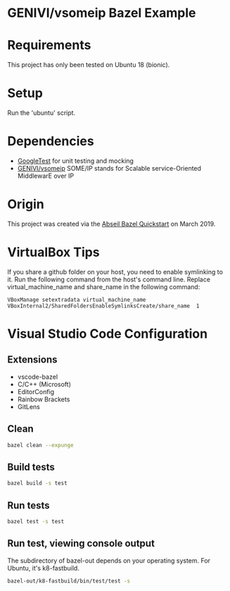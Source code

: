# GENIVI/vsomeip Bazel Example

# Requirements

This project has only been tested on Ubuntu 18 (bionic).

# Setup

Run the 'ubuntu' script.

# Dependencies

- [GoogleTest](https://github.com/google/googletest) for unit testing and mocking
- [GENIVI/vsomeip](https://github.com/GENIVI/vsomeip) SOME/IP stands for Scalable service-Oriented MiddlewarE over IP

# Origin

This project was created via the [Abseil Bazel Quickstart](https://abseil.io/docs/cpp/quickstart) on March 2019.

# VirtualBox Tips

If you share a github folder on your host, you need to enable symlinking to it. Run the following command from the host's command line. Replace virtual_machine_name and share_name in the following command:

```
VBoxManage setextradata virtual_machine_name VBoxInternal2/SharedFoldersEnableSymlinksCreate/share_name  1
```

# Visual Studio Code Configuration

## Extensions

- vscode-bazel
- C/C++ (Microsoft)
- EditorConfig
- Rainbow Brackets
- GitLens

## Clean

```bash
bazel clean --expunge
```

## Build tests

```bash
bazel build -s test
```

## Run tests

```bash
bazel test -s test
```

## Run test, viewing console output

The subdirectory of bazel-out depends on your operating system. For Ubuntu, it's
k8-fastbuild.

```bash
bazel-out/k8-fastbuild/bin/test/test -s
```
